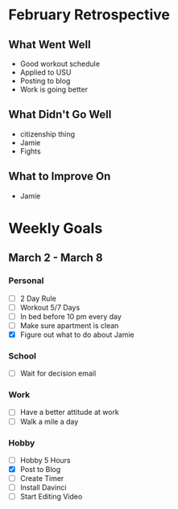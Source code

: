 # February Retrospective
## What Went Well
* Good workout schedule
* Applied to USU
* Posting to blog 
* Work is going better

## What Didn't Go Well
* citizenship thing
* Jamie
* Fights

## What to Improve On
* Jamie

# Weekly Goals
## March 2 - March 8
### Personal
- [ ] 2 Day Rule
- [ ] Workout 5/7 Days
- [ ] In bed before 10 pm every day
- [ ] Make sure apartment is clean
- [X] Figure out what to do about Jamie

### School
- [ ] Wait for decision email

### Work 
- [ ] Have a better attitude at work
- [ ] Walk a mile a day

### Hobby
- [ ] Hobby 5 Hours
- [X] Post to Blog
- [ ] Create Timer
- [ ] Install Davinci
- [ ] Start Editing Video
